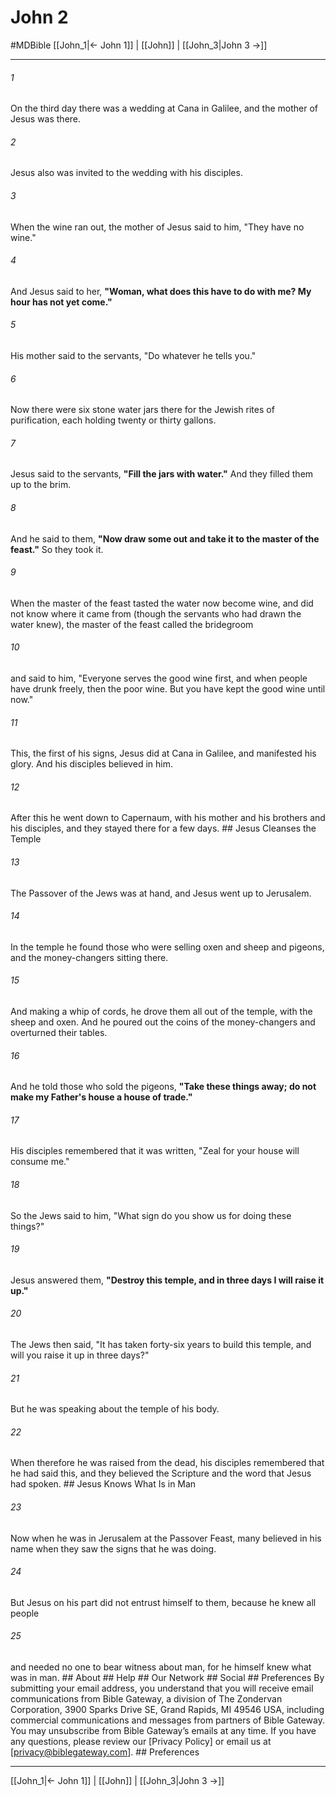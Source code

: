 # John 2
#MDBible
[[John_1|← John 1]] | [[John]] | [[John_3|John 3 →]]

***






###### 1 


On the third day there was a wedding at Cana in Galilee, and the mother of Jesus was there. 





###### 2 


Jesus also was invited to the wedding with his disciples. 





###### 3 


When the wine ran out, the mother of Jesus said to him, "They have no wine." 





###### 4 


And Jesus said to her, **"Woman, what does this have to do with me? My hour has not yet come."** 





###### 5 


His mother said to the servants, "Do whatever he tells you." 





###### 6 


Now there were six stone water jars there for the Jewish rites of purification, each holding twenty or thirty gallons. 





###### 7 


Jesus said to the servants, **"Fill the jars with water."** And they filled them up to the brim. 





###### 8 


And he said to them, **"Now draw some out and take it to the master of the feast."** So they took it. 





###### 9 


When the master of the feast tasted the water now become wine, and did not know where it came from (though the servants who had drawn the water knew), the master of the feast called the bridegroom 





###### 10 


and said to him, "Everyone serves the good wine first, and when people have drunk freely, then the poor wine. But you have kept the good wine until now." 





###### 11 


This, the first of his signs, Jesus did at Cana in Galilee, and manifested his glory. And his disciples believed in him. 





###### 12 


After this he went down to Capernaum, with his mother and his brothers and his disciples, and they stayed there for a few days. ## Jesus Cleanses the Temple 





###### 13 


The Passover of the Jews was at hand, and Jesus went up to Jerusalem. 





###### 14 


In the temple he found those who were selling oxen and sheep and pigeons, and the money-changers sitting there. 





###### 15 


And making a whip of cords, he drove them all out of the temple, with the sheep and oxen. And he poured out the coins of the money-changers and overturned their tables. 





###### 16 


And he told those who sold the pigeons, **"Take these things away; do not make my Father's house a house of trade."** 





###### 17 


His disciples remembered that it was written, "Zeal for your house will consume me." 





###### 18 


So the Jews said to him, "What sign do you show us for doing these things?" 





###### 19 


Jesus answered them, **"Destroy this temple, and in three days I will raise it up."** 





###### 20 


The Jews then said, "It has taken forty-six years to build this temple, and will you raise it up in three days?" 





###### 21 


But he was speaking about the temple of his body. 





###### 22 


When therefore he was raised from the dead, his disciples remembered that he had said this, and they believed the Scripture and the word that Jesus had spoken. ## Jesus Knows What Is in Man 





###### 23 


Now when he was in Jerusalem at the Passover Feast, many believed in his name when they saw the signs that he was doing. 





###### 24 


But Jesus on his part did not entrust himself to them, because he knew all people 





###### 25 


and needed no one to bear witness about man, for he himself knew what was in man. ## About ## Help ## Our Network ## Social ## Preferences By submitting your email address, you understand that you will receive email communications from Bible Gateway, a division of The Zondervan Corporation, 3900 Sparks Drive SE, Grand Rapids, MI 49546 USA, including commercial communications and messages from partners of Bible Gateway. You may unsubscribe from Bible Gateway&rsquo;s emails at any time. If you have any questions, please review our [Privacy Policy] or email us at [privacy@biblegateway.com]. ## Preferences

***

[[John_1|← John 1]] | [[John]] | [[John_3|John 3 →]]
